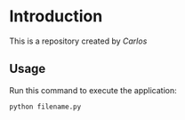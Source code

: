 # Introduction


This is a repository created by *Carlos*


## Usage


Run this command to execute the application:


`python filename.py`

 

```
